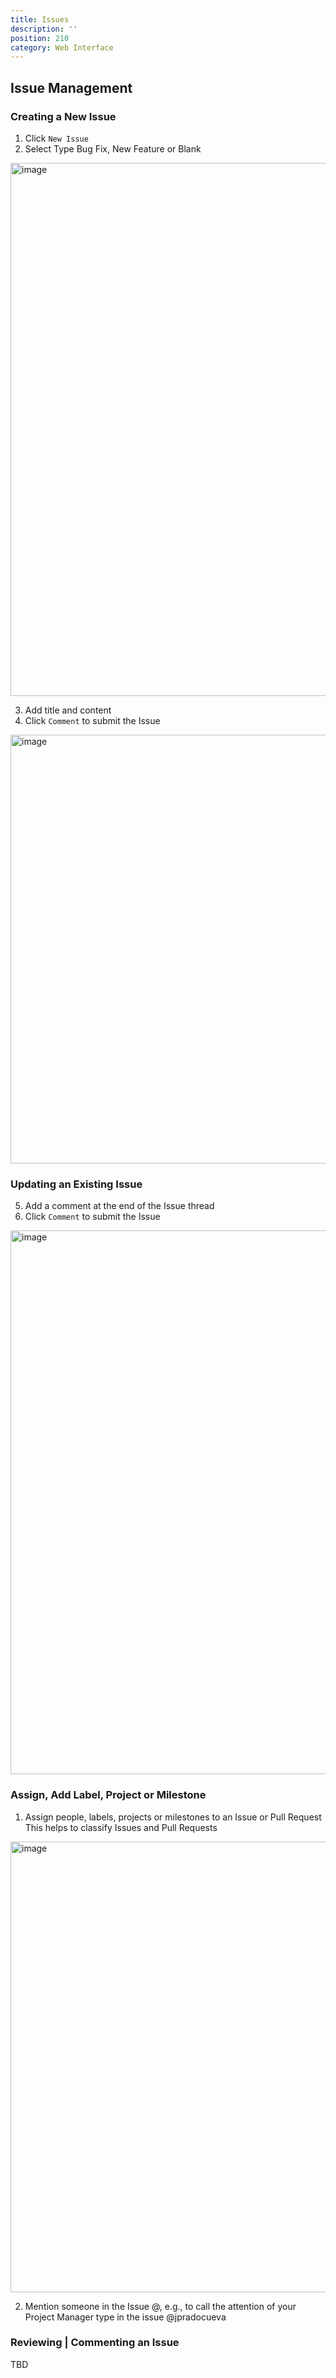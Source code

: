 ```yaml
---
title: Issues 
description: ''
position: 210
category: Web Interface
---
```

## Issue Management
### Creating a New Issue

1. Click `New Issue`
2. Select Type 
	Bug Fix, New Feature or Blank


 <img width="853" alt="image" src="https://user-images.githubusercontent.com/3258579/182514158-17dfc653-2f03-4480-bd5b-ff1ec5715a87.png">

3. Add title and content 
4. Click `Comment` to submit the Issue

 <img width="686" alt="image" src="https://user-images.githubusercontent.com/3258579/182514396-1d3c3c94-9dee-470b-b5b2-5126a2f9f495.png">

### Updating an Existing Issue
5. Add a comment at the end of the Issue thread
6. Click `Comment` to submit the Issue

<img width="870" alt="image" src="https://user-images.githubusercontent.com/3258579/182516414-d4239b31-8fea-4dec-a977-63a649fc23f9.png">

### Assign, Add Label, Project or Milestone
 1. Assign people, labels, projects or milestones to an Issue or Pull Request
     This helps to classify Issues and Pull Requests 

<img width="721" alt="image" src="https://user-images.githubusercontent.com/3258579/182516917-86fd8a80-d780-4579-a679-89e033e12301.png">

  2. Mention someone in the Issue
     @<username>, e.g., to call the attention of your Project Manager type in the issue @jpradocueva 

### Reviewing | Commenting an Issue
TBD

